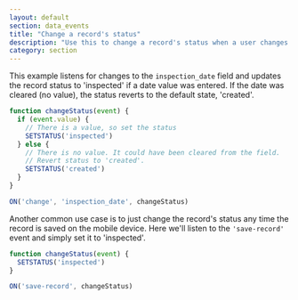```yaml
---
layout: default
section: data_events
title: "Change a record's status"
description: "Use this to change a record's status when a user changes a specific field or when the record is saved."
category: section
---
```


This example listens for changes to the `inspection_date` field and updates the record status to 'inspected' if a date value was entered. If the date was cleared (no value), the status reverts to the default state, 'created'.

```js
function changeStatus(event) {
  if (event.value) {
    // There is a value, so set the status
    SETSTATUS('inspected')
  } else {
    // There is no value. It could have been cleared from the field.
    // Revert status to 'created'.
    SETSTATUS('created')
  }
}

ON('change', 'inspection_date', changeStatus)
```

Another common use case is to just change the record's status any time the record is saved on the mobile device. Here we'll listen to the `'save-record'` event and simply set it to 'inspected'.

```js
function changeStatus(event) {
  SETSTATUS('inspected')
}

ON('save-record', changeStatus)
```
